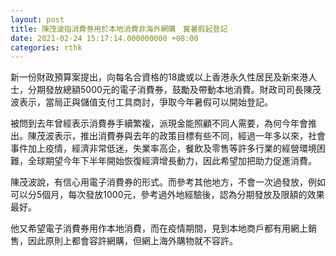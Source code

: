 ```yaml
---
layout: post
title: 陳茂波指消費券用於本地消費非海外網購　冀暑假起登記
date: 2021-02-24 15:17:14.000000000 +08:00
categories: rthk
---
```


新一份財政預算案提出，向每名合資格的18歲或以上香港永久性居民及新來港人士，分期發放總額5000元的電子消費券，鼓勵及帶動本地消費。財政司司長陳茂波表示，當局正與儲值支付工具商討，爭取今年暑假可以開始登記。

被問到去年曾經表示消費券手續繁複，派現金能照顧不同人需要，為何今年會推出。陳茂波表示，推出消費券與去年的政策目標有些不同，經過一年多以來，社會事件加上疫情，經濟非常低迷，失業率高企，餐飲及零售等許多行業的經營環境困難，全球期望今年下半年開始恢復經濟增長動力，因此希望加把助力促進消費。

陳茂波說，有信心用電子消費券的形式。而參考其他地方，不會一次過發放，例如可以分5個月，每次發放1000元，參考過外地經驗後，認為分期發放及限額的效果最好。　

他又希望電子消費券用作本地消費，而在疫情期間，見到本地商戶都有用網上銷售，因此原則上都會容許網購，但網上海外購物就不容許。　
